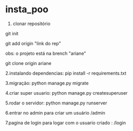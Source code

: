 # insta_poo
1. clonar repositório

git init

git add origin "link do rep"

obs: o projeto está na brench "ariane"

git clone origin ariane

2.instalando dependencias:
pip install -r requirements.txt

3.migração:
python manage.py migrate

4.criar super usuario:
python manage.py createsuperuser

5.rodar o servidor:
python manage.py runserver

6.entrar no admin para criar um usuário
/admin

7.pagina de login para logar com o usuario criado :
/login


